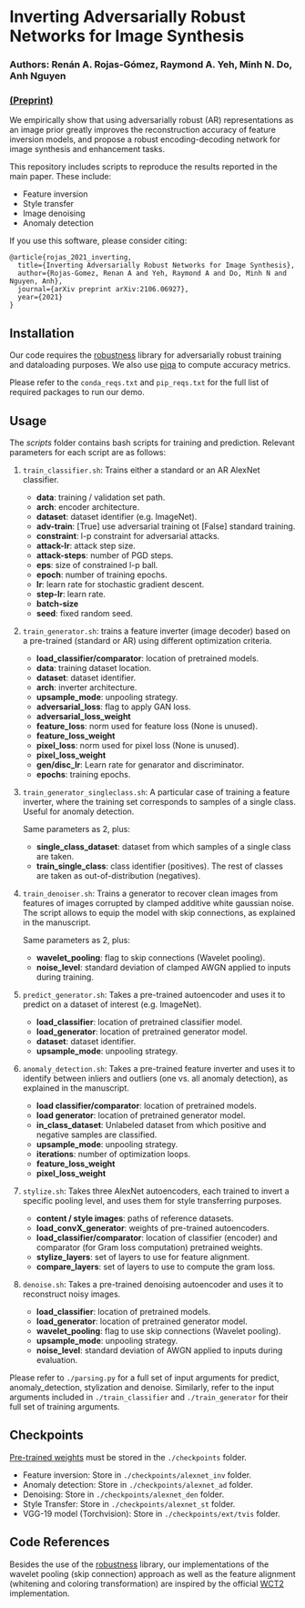 # Inverting Adversarially Robust Networks for Image Synthesis
### Authors: Renán A. Rojas-Gómez, Raymond A. Yeh, Minh N. Do, Anh Nguyen
### [(Preprint)](https://arxiv.org/abs/2106.06927)

We empirically show that using adversarially robust (AR) representations as an image prior greatly improves the reconstruction accuracy of feature inversion models, and propose a robust encoding-decoding network for image synthesis and enhancement tasks.

This repository includes scripts to reproduce the results reported in the main paper.
These include:

- Feature inversion
- Style transfer
- Image denoising
- Anomaly detection

If you use this software, please consider citing:

    @article{rojas_2021_inverting,
      title={Inverting Adversarially Robust Networks for Image Synthesis},
      author={Rojas-Gomez, Renan A and Yeh, Raymond A and Do, Minh N and Nguyen, Anh},
      journal={arXiv preprint arXiv:2106.06927},
      year={2021}
    }

## Installation

Our code requires the [robustness](https://github.com/MadryLab/robustness) library for adversarially robust training and dataloading purposes. We also use [piqa](https://github.com/francois-rozet/piqa) to compute accuracy metrics. 

Please refer to the `conda_reqs.txt` and `pip_reqs.txt` for the full list of required packages to run our demo.


## Usage

The *scripts* folder contains bash scripts for training and prediction. Relevant parameters for each script are as follows:

1. `train_classifier.sh`: Trains either a standard or an AR AlexNet classifier.
    + **data**: training / validation set path.
    + **arch**: encoder architecture.
    + **dataset**: dataset identifier (e.g. ImageNet).
    + **adv-train**: [True] use adversarial training ot [False] standard training.
    + **constraint**: l-p constraint for adversarial attacks.
    + **attack-lr**: attack step size.
    + **attack-steps**: number of PGD steps.
    + **eps**: size of constrained l-p ball.
    + **epoch**: number of training epochs.
    + **lr**: learn rate for stochastic gradient descent.
    + **step-lr**: learn rate.
    + **batch-size**
    + **seed**: fixed random seed.
    
2. `train_generator.sh`: trains a feature inverter (image decoder) based on a pre-trained (standard or AR) using different optimization criteria.
    + **load_classifier/comparator**: location of pretrained models.
    + **data**: training dataset location.
    + **dataset**: dataset identifier.
    + **arch**: inverter architecture.
    + **upsample_mode**: unpooling strategy.
    + **adversarial_loss**: flag to apply GAN loss.
    + **adversarial_loss_weight**
    + **feature_loss**: norm used for feature loss (None is unused).
    + **feature_loss_weight**
    + **pixel_loss**: norm used for pixel loss (None is unused).
    + **pixel_loss_weight**
    + **gen/disc_lr**: Learn rate for genarator and discriminator.
    + **epochs**: training epochs.
    
3. `train_generator_singleclass.sh`: A particular case of training a feature inverter, where the training set corresponds to samples of a single class. Useful for anomaly detection.

    Same parameters as 2, plus:
    + **single_class_dataset**: dataset from which samples of a single class are taken.
    + **train_single_class**: class identifier (positives). The rest of classes are taken as out-of-distribution (negatives).
    

4. `train_denoiser.sh`: Trains a generator to recover clean images from features of images corrupted by clamped additive white gaussian noise. The script allows to equip the model with skip connections, as explained in the manuscript.

    Same parameters as 2, plus:
    + **wavelet_pooling**: flag to skip connections (Wavelet pooling).
    + **noise_level**: standard deviation of clamped AWGN applied to inputs during training.

5. `predict_generator.sh`: Takes a pre-trained autoencoder and uses it to predict on a dataset of interest (e.g. ImageNet).
    + **load_classifier**: location of pretrained classifier model.
    + **load_generator**: location of pretrained generator model.
    + **dataset**: dataset identifier.
    + **upsample_mode**: unpooling strategy.

6. `anomaly_detection.sh`: Takes a pre-trained feature inverter and uses it to identify between inliers and outliers (one vs. all anomaly detection), as explained in the manuscript.
    + **load classifier/comparator**: location of pretrained models.
    + **load generator**: location of pretrained generator model.
    + **in_class_dataset**: Unlabeled dataset from which positive and negative samples are classified.
    + **upsample_mode**: unpooling strategy.
    + **iterations**: number of optimization loops.
    + **feature_loss_weight**
    + **pixel_loss_weight**

7. `stylize.sh`: Takes three AlexNet autoencoders, each trained to invert a specific pooling level, and uses them for style transferring purposes.
    + **content / style images**: paths of reference datasets.
    + **load_convX_generator**: weights of pre-trained autoencoders.
    + **load_classifier/comparator**: location of classifier (encoder) and comparator (for Gram loss computation) pretrained weights.
    + **stylize_layers**: set of layers to use for feature alignment.
    + **compare_layers**: set of layers to use to compute the gram loss.
    
8. `denoise.sh`: Takes a pre-trained denoising autoencoder and uses it to reconstruct noisy images.
    + **load_classifier**: location of pretrained models.
    + **load_generator**: location of pretrained generator model.
    + **wavelet_pooling**: flag to use skip connections (Wavelet pooling).
    + **upsample_mode**: unpooling strategy.
    + **noise_level**: standard deviation of AWGN applied to inputs during evaluation.

Please refer to `./parsing.py` for a full set of input arguments for predict, anomaly_detection, stylization and denoise. Similarly, refer to the input arguments included in `./train_classifier` and `./train_generator` for their full set of training arguments.

## Checkpoints
[Pre-trained weights](https://drive.google.com/drive/folders/1fYHGvu0S9NLBsE8tj_jyDpKOeMNg7Ijd?usp=sharing) must be stored in the `./checkpoints` folder.
+ Feature inversion: Store in `./checkpoints/alexnet_inv` folder.
+ Anomaly detection: Store in `./checkpoints/alexnet_ad` folder.
+ Denoising: Store in `./checkpoints/alexnet_den` folder.
+ Style Transfer: Store in `./checkpoints/alexnet_st` folder.
+ VGG-19 model (Torchvision): Store in `./checkpoints/ext/tvis` folder.

## Code References
Besides the use of the [robustness](https://github.com/MadryLab/robustness) library, our implementations of the wavelet pooling (skip connection) approach as well as the feature alignment (whitening and coloring transformation) are inspired by the official [WCT2](https://github.com/clovaai/WCT2) implementation.
